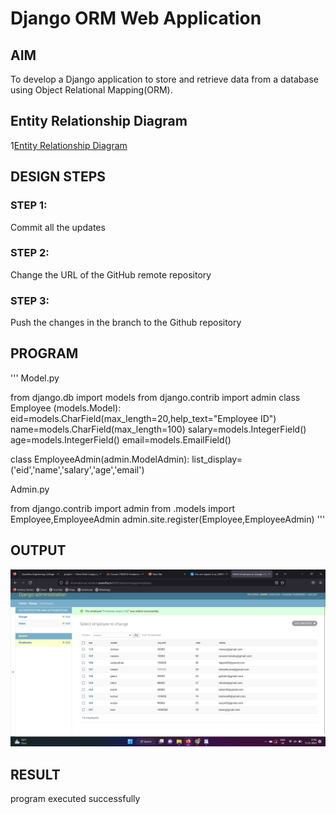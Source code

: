 # Django ORM Web Application

## AIM
To develop a Django application to store and retrieve data from a database using Object Relational Mapping(ORM).

## Entity Relationship Diagram

1[Entity Relationship Diagram](./er.png)

## DESIGN STEPS

### STEP 1:
Commit all the updates

### STEP 2:
Change the URL of the GitHub remote repository

### STEP 3:
Push the changes in the branch to the Github repository


## PROGRAM

'''
Model.py

from django.db import models 
from django.contrib import admin
class Employee (models.Model):
    eid=models.CharField(max_length=20,help_text="Employee ID")
    name=models.CharField(max_length=100)
    salary=models.IntegerField()
    age=models.IntegerField()
    email=models.EmailField()

class EmployeeAdmin(admin.ModelAdmin):
    list_display=('eid','name','salary','age','email')

Admin.py

from django.contrib import admin
from .models import Employee,EmployeeAdmin
admin.site.register(Employee,EmployeeAdmin)
'''

## OUTPUT

![OUTPUT](./out.png)


## RESULT

program executed successfully